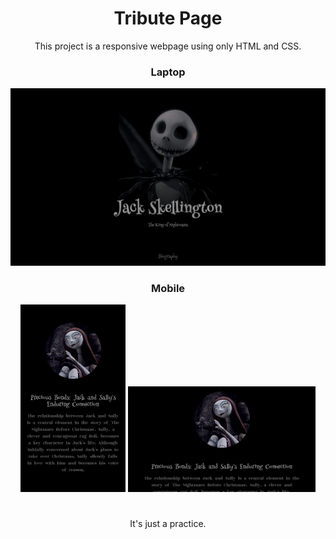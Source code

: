 <div align="center">
  <h1>Tribute Page</h1>
</div>

<p align="center">This project is a responsive webpage using only HTML and CSS.</p>


<div align="center">
  <h3>Laptop</h3>
</div>
<p align="center">
  <img src="ss/screen-1600x900.png">
</p>


<div align="center">
  <h3>Mobile</h3>
</div>
<p align="center">
  <img src="ss/screen2-375x667.png" height="300">
  <img src="ss/screen3-375x667.png" width="300">
</p>


<h1></h1>
<p align="center">It's just a practice.</p>

